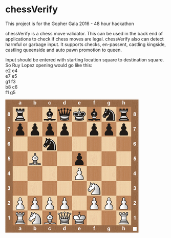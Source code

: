 # chessVerify
This project is for the Gopher Gala 2016 - 48 hour hackathon

chessVerify is a chess move validator. This can be used in the back end of applications to check if chess moves are legal.
chessVerify also can detect harmful or garbage input. It supports checks, en-passent, castling kingside, castling queenside and auto pawn promotion to queen.

Input should be entered with starting location square to destination square. So Ruy Lopez opening would go like this: <br />
e2 e4 <br />
e7 e5 <br />
g1 f3 <br />
b8 c6 <br />
f1 g5 <br />

![Alt text](/img/ruylopez.jpg?raw=true "Ruy Lopez Opening")
